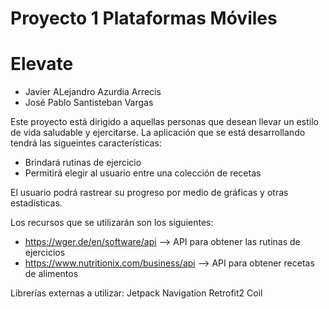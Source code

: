 # Proyecto 1 Plataformas Móviles
# Elevate


* Javier ALejandro Azurdia Arrecis
* José Pablo Santisteban Vargas

Este proyecto está dirigido a aquellas personas que desean llevar un estilo de vida saludable y ejercitarse. La aplicación que se está desarrollando tendrá las sigueintes características:
* Brindará rutinas de ejercicio
* Permitirá elegir al usuario entre una colección de recetas

El usuario podrá rastrear su progreso por medio de gráficas y otras estadísticas. 

Los recursos que se utilizarán son los siguientes:
* https://wger.de/en/software/api   --> API para obtener las rutinas de ejercicios 
* https://www.nutritionix.com/business/api --> API para obtener recetas de alimentos

Librerías externas a utilizar:
Jetpack Navigation 
Retrofit2 
Coil 
